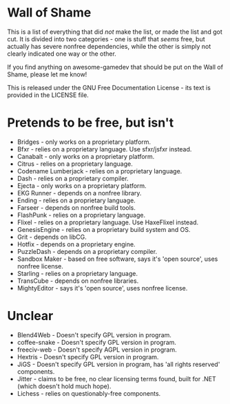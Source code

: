 # Wall of Shame #

This is a list of everything that did *not* make the list, or made the list and got cut. It is divided into two categories - one is stuff that *seems* free, but actually has severe nonfree dependencies, while the other is simply not clearly indicated one way or the other.

If you find anything on awesome-gamedev that should be put on the Wall of Shame, please let me know!

This is released under the GNU Free Documentation License - its text is provided in the LICENSE file.

Pretends to be free, but isn't
==============================

* Bridges - only works on a proprietary platform.
* Bfxr - relies on a proprietary language. Use sfxr/jsfxr instead.
* Canabalt - only works on a proprietary platform.
* Citrus - relies on a proprietary language.
* Codename Lumberjack - relies on a proprietary language.
* Dash - relies on a proprietary compiler.
* Ejecta - only works on a proprietary platform.
* EKG Runner - depends on a nonfree library.
* Ending - relies on a proprietary language.
* Farseer - depends on nonfree build tools.
* FlashPunk - relies on a proprietary language.
* Flixel - relies on a proprietary language. Use HaxeFlixel instead.
* GenesisEngine - relies on a proprietary build system and OS.
* Grit - depends on libCG.
* Hotfix - depends on a proprietary engine.
* PuzzleDash - depends on a proprietary compiler.
* Sandbox Maker - based on free software, says it's 'open source', uses nonfree license.
* Starling - relies on a proprietary language.
* TransCube - depends on nonfree libraries.
* MightyEditor - says it's 'open source', uses nonfree license.

Unclear
=======

* Blend4Web - Doesn't specify GPL version in program.
* coffee-snake - Doesn't specify GPL version in program.
* freeciv-web - Doesn't specify AGPL version in program.
* Hextris - Doesn't specify GPL version in program.
* JiGS - Doesn't specify GPL version in program, has 'all rights reserved' components.
* Jitter - claims to be free, no clear licensing terms found, built for .NET (which doesn't hold much hope).
* Lichess - relies on questionably-free components.
